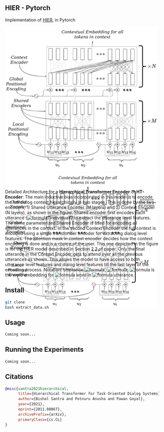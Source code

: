 ## HIER - Pytorch

Implementation of <a href="https://arxiv.org/abs/2011.08067">HIER</a>, in Pytorch

<div class="images" style="width: 500px;height: 500px;float: center;">
<img src="./HIER_arch_detail.png"></img>
<img src="./HIER_Encoder-HIER-CLS.png"></img>
</div>

<br>

Detailed Architecture for a **Hierarchical Transformer Encoder** or **HT-Encoder**: The main inductive bias incorporated in this model is to encode the full dialog context hierarchically in two stages. This is done by the two encoders, 1) Shared Utterance Encoder (M layers) and 2) Context Encoder (N layers), as shown in the figure. Shared encoder first encodes each utterance (![formula](https://render.githubusercontent.com/render/math?math=u_1,%20u_2,%20\dots,%20u_t)) individually to extract the utterance level features. The same parameterized Shared Encoder is used for encoding all utterances in the context. In the second Context Encoder the full context is encoded using a single transformer encoder for extracting dialog level features. The attention mask in context encoder decides how the context encoding is done and is a choice of the user. This one depicted in the figure is for the HIER model described in Section 2.3 of paper. Only the final utterance in the Context Encoder gets to attend over all the previous utterances as shown. This allows the model to have access to both utterance level features and dialog level features till the last layer of the encoding process. Notation: Utterance ![formula](https://render.githubusercontent.com/render/math?math=i), ![formula](https://render.githubusercontent.com/render/math?math=u_i%20=%20[w_{i1},%20\dots,%20w_{i|u_i|}]), ![formula](https://render.githubusercontent.com/render/math?math=w_{ij}) is the word embedding for ![formula](https://render.githubusercontent.com/render/math?math=j^{th}) word in ![formula](https://render.githubusercontent.com/render/math?math=i^{th}) utterance.

## Install

```bash
git clone 
bash extract_data.sh
```

## Usage

```bash
Coming soon...
```

## Running the Experiments

```bash
Coming soon...
```

## Citations

```bibtex
@misc{santra2021hierarchical,
      title={Hierarchical Transformer for Task Oriented Dialog Systems}, 
      author={Bishal Santra and Potnuru Anusha and Pawan Goyal},
      year={2021},
      eprint={2011.08067},
      archivePrefix={arXiv},
      primaryClass={cs.CL}
}
```


